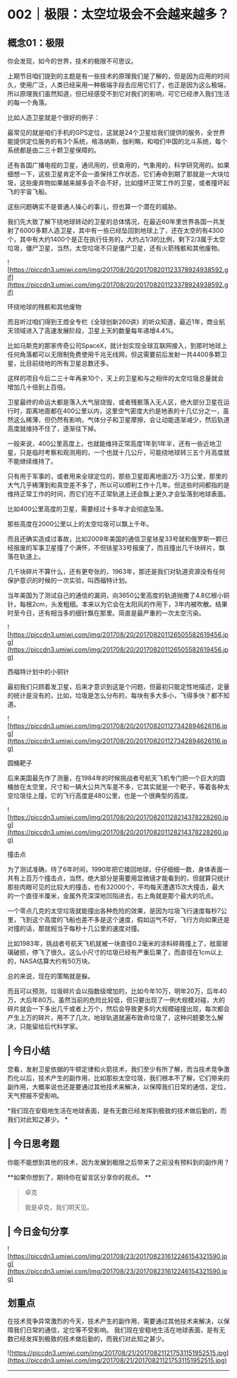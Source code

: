 # 002｜极限：太空垃圾会不会越来越多？

## 概念01：极限

你会发现，如今的世界，技术的极限不可思议。 

上期节目咱们提到的主题是有一些技术的原理我们是了解的，但是因为应用的时间久，使用广泛，人类已经采用一种极端手段去应用它们了，也正是因为这么极端，所以原理我们虽然知道，但已经感受不到它对我们的影响，可它已经渗入我们生活的每一个角落。

比如人造卫星就是个很好的例子：

最常见的就是咱们手机的GPS定位，这就是24个卫星给我们提供的服务，全世界能提供定位服务的有3个系统，格洛纳斯，伽利略，和咱们中国的北斗系统，每个系统都是由二三十颗卫星保障的。

还有各国广播电视的卫星，通讯用的，侦查用的，气象用的，科学研究用的。如果细想一下，这些卫星肯定不会一直保持工作状态，它们寿命到期了那就是一大块垃圾，这些废弃物如果越来越多会不会不好，比如撞坏正常工作的卫星，或者撞坏起飞的宇宙飞船。

这些问题确实不是普通人操心的事儿，但也算一个潜在的威胁。

我们先大致了解下绕地球转动的卫星的总体情况，在最近60年里世界各国一共发射了6000多颗人造卫星，其中有一些已经坠回到地球上了，还在太空的有4300个，其中有大约1400个是正在执行任务的，大约占1/3的比例，剩下2/3属于太空垃圾，僵尸卫星，当然，太空垃圾不只是僵尸卫星，还有火箭残骸和其他废物。

![https://piccdn3.umiwi.com/img/201708/20/201708201123378924938592.gif](https://piccdn3.umiwi.com/img/201708/20/201708201123378924938592.gif)

环绕地球的残骸和其他废物

而且听过咱们得到王煜全专栏《全球创新260讲》的听众知道，最近1年，商业航天领域进入了高速发展阶段，卫星上天的数量每年递增4.4%。

比如马斯克的那家传奇公司SpaceX，就计划实现全球互联网接入，到那时地球上任何角落都可以无限制免费使用千兆无线网，但这需要前后发射一共4400多颗卫星，比目前绕地的所有卫星总数还多。

这样的项目今后二三十年再来10个，天上的卫星和与之相伴的太空垃圾总量就会增加几十倍到上百倍。

卫星最终的命运大都是落入大气层烧毁，或者残骸落入无人区，绝大部分卫星在运行时，距离地面都在400公里以内，这里空气密度大约是地表的十几亿分之一，虽然这么稀薄，但仍然有影响，气体分子和卫星摩擦，会让动能逐渐减少，然后轨道高度就维持不住了，逐渐往下掉。

一般来说，400公里高度上，也就能维持正常高度1年到1年半，还有一些近地卫星，只是临时考察和观测用的，一个也就十几公斤，可能绕地球转三五个月高度就不能继续维持了。

只有用于军事的，或者用来全球定位的，那些卫星距离地面2万-3万公里，那里的大气几乎稀薄到和真空差不多了，所以可以顺利工作十几年。但这些时间都指的是维持正常工作的时间，而它们在不正常轨道上还会飘上更久才会坠落到地球表面。

比如400公里高度的卫星，需要经过十多年才会彻底坠落。

那些高度在2000公里以上的太空垃圾可以飘上千年。

而且还确实造成过事故，比如2009年美国的通信卫星铱星33号就和俄罗斯一颗已经报废的军事卫星撞了个满怀，不但铱星33号报废了，而且撞出几千块碎片，飘落在轨道上。

几千块碎片不算什么，还有更夸张的，1963年，那还是我们对轨道资源没有任何保护意识的时候的一次实验，叫西福特计划。

当年美国为了测试自己的通信的漏洞，向3650公里高度的轨道抛撒了4.8亿根小铜针，每根2cm，头发粗细。本来以为它会在太阳风的作用下，3年内被吹散。结果时至今日，还有相当多的细针飘在那里。简直是最严重的一次太空污染。

![https://piccdn3.umiwi.com/img/201708/20/201708201126505582619456.jpg](https://piccdn3.umiwi.com/img/201708/20/201708201126505582619456.jpg)

西福特计划中的小铜针

最初我们只顾着发卫星，后来才意识到这是个问题，但最初只能定性地描述，定量的统计是没有的，比如，垃圾是怎么分布的，每块有多大多小，飞得多快？都不知道。

![https://piccdn3.umiwi.com/img/201708/20/201708201127342894626116.jpg](https://piccdn3.umiwi.com/img/201708/20/201708201127342894626116.jpg)

圆桶靶子

后来美国最先作了测量，在1984年的时候挑战者号航天飞机专门把一个巨大的圆桶放在太空里，尺寸和一辆大公共汽车差不多，它其实就是一个靶子，等着各种太空垃圾往上撞，它的飞行高度是480公里，也是一个很典型的高度。

![https://piccdn3.umiwi.com/img/201708/20/201708201128214378228260.jpg](https://piccdn3.umiwi.com/img/201708/20/201708201128214378228260.jpg)

撞击点

为了测试准确，待了6年时间，1990年把它接回地球，仔仔细细一数，身体表面一共有上百万个撞击点，当然，绝大部分是需要用显微镜才能看到的，但就算只统计那些肉眼可见的比较大的撞击，也有32000个，平均每天遭遇15次大撞击，最大的一个直径半厘米，金属外壳深深地凹陷进去，右上角就是那个最大的坑点。

一个零点几克的太空垃圾就能撞出各种危险的效果，是因为垃圾飞行速度每秒7公里，飞到这个高度的飞船也差不多是这个速度，假如运气不好，飞行方向如果还是对撞的话，那就相当于每秒十几公里的速度对撞。

比如1983年，挑战者号航天飞机就被一块直径0.2毫米的涂料碎屑撞上了，舷窗玻璃破损，停飞了很久。这么小尺寸的垃圾已经有严重后果了，而直径在1cm以上的，NASA估算大约有50万块。

总的来说，现在的策略就是躲。

而且可以预测，垃圾碎片会以指数级增加的，比如今年10万，明年20万，后年40万，大后年80万。虽然当前的危险比较低，但只要出现了一例大规模对碰，大的碎片就会一下多出几千或者上万个，然后会导致更多的大规模碰撞出现，每次都会产生上万的碎片，用不了几次，地球轨道就遍布致命垃圾了，这种问题要怎么解决，只能留给后代科学家。

## | 今日小结

您看，发射卫星依据的牛顿定律和火箭技术，我们至少有所了解，而当技术竞争激烈化以后，技术产生的副作用，比如那些太空垃圾，我们根本不了解，它们带来的副作用，大概率说也还是要通过其他技术来解决，以保障我们日常的通信，定位，天气预报不受影响。

 *我们现在安稳地生活在地球表面，是有无数已经发挥到极致的技术做后勤的，而我们对此知之甚少。 *

## | 今日思考题

你能不能想到其他的技术，因为发展到极限之后带来了之前没有预料到的副作用？

 **如果你想到了，期待你在留言区分享你的观点。 **

> 卓克
> 
> 我是卓克，我们明天见。

## | 今日金句分享

![https://piccdn3.umiwi.com/img/201708/23/201708231612246154321590.jpg](https://piccdn3.umiwi.com/img/201708/23/201708231612246154321590.jpg)

## 划重点

在技术竞争异常激烈的今天，技术产生的副作用，需要通过其他技术来解决，以保障我们日常的通信，定位等不受影响。
我们现在安稳地生活在地球表面，是有无数已经发挥到极致的技术做后勤的，而我们对此知之甚少。

![https://piccdn3.umiwi.com/img/201708/21/201708211217531151952515.jpg](https://piccdn3.umiwi.com/img/201708/21/201708211217531151952515.jpg)

---
